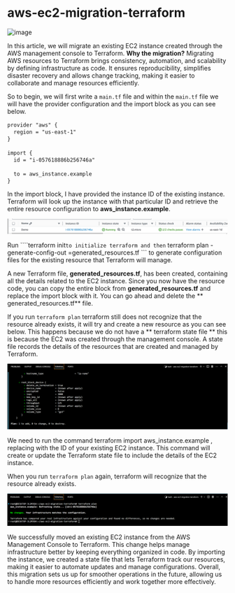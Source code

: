 # aws-ec2-migration-terraform

![image](https://github.com/user-attachments/assets/4b54da2d-f3eb-40da-8cf9-a47ebc1858c9)


In this article, we will migrate an existing EC2 instance created through the AWS management console to Terraform. **Why the migration?** 
Migrating AWS resources to Terraform brings consistency, automation, and scalability by defining infrastructure as code. It ensures reproducibility, simplifies disaster recovery and allows change tracking, making it easier to collaborate and manage resources efficiently.

So to begin, we will first write a ``` main.tf ``` file and within the ``` main.tf ``` file we will have the provider configuration and the import block as you can see below. 

```
provider "aws" {
  region = "us-east-1"
}

import {
  id = "i-057618886b256746a"

  to = aws_instance.example
}
```

In the import block, I have provided the instance ID of the existing instance. Terraform will look up the instance with that particular ID and retrieve the entire resource configuration to **aws_instance.example**.

![alt text](image.png)

Run ````terraform init``` to initialize terraform and then ``` terraform plan -generate-config-out =generated_resources.tf ``` to generate configuration files for the existing resource that Terraform will manage. 

A new Terraform file, **generated_resources.tf**, has been created, containing all the details related to the EC2 instance. Since you now have the resource code, you can copy the entire block from **generated_resources.tf** and replace the import block with it. You can go ahead and delete the ** generated_resources.tf** file.

If you run ``` terraform plan ``` terraform still does not recognize that the resource already exists, it will try and create a new resource as you can see below. This happens because we do not have a ** terraform state file ** this is because the EC2 was created through the management console. A state file records the details of the resources that are created and managed by Terraform.

![alt text](image-1.png)


We need to run the command terraform import aws_instance.example <Instance ID>, replacing <Instance ID> with the ID of your existing EC2 instance. This command will create or update the Terraform state file to include the details of the EC2 instance.

When you run ```terraform plan``` again, terraform will recognize that the resource already exists.

![alt text](image-2.png)



We successfully moved an existing EC2 instance from the AWS Management Console to Terraform. This change helps manage infrastructure better by keeping everything organized in code. By importing the instance, we created a state file that lets Terraform track our resources, making it easier to automate updates and manage configurations. Overall, this migration sets us up for smoother operations in the future, allowing us to handle more resources efficiently and work together more effectively.
